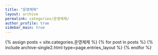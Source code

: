 ```yaml
---
title: "운영체제"
layout: archive
permalink: categories/운영체제/
author_profile: true
sidebar_main: true
---
```



{% assign posts = site.categories.운영체제 %}
{% for post in posts %} {% include archive-single2.html type=page.entries_layout %} {% endfor %}

